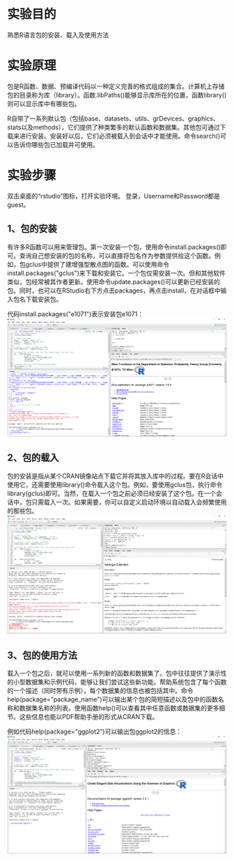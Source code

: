 # 实验目的

熟悉R语言包的安装、载入及使用方法
 
# 实验原理

包是R函数、数据、预编译代码以一种定义完善的格式组成的集合。计算机上存储包的目录称为库（library）。函数.libPaths\(\)能够显示库所在的位置，函数library\(\)则可以显示库中有哪些包。

R自带了一系列默认包（包括base、datasets、utils、grDevices、graphics、stats以及methods），它们提供了种类繁多的默认函数和数据集。其他包可通过下载来进行安装。安装好以后，它们必须被载入到会话中才能使用。命令search\(\)可以告诉你哪些包已加载并可使用。

# 实验步骤

双击桌面的“rstudio”图标，打开实验环境。
登录，Username和Password都是guest。

## 1、包的安装

有许多R函数可以用来管理包。第一次安装一个包，使用命令install.packages\(\)即可。查询自己想安装的包的名称，可以直接将包名作为参数提供给这个函数。例如，包gclus中提供了建增强型散点图的函数。可以使用命令install.packages\("gclus"\)来下载和安装它。一个包仅需安装一次。但和其他软件类似，包经常被其作者更新。使用命令update.packages\(\)可以更新已经安装的包。同时，也可以在RStudio右下方点击packages，再点击install，在对话框中输入包名下载安装包。

代码install.packages\("e1071"\)表示安装包e1071：
![](/images/1-1-2-1.png)

## 2、包的载入

包的安装是指从某个CRAN镜像站点下载它并将其放入库中的过程。要在R会话中使用它，还需要使用library\(\)命令载入这个包。例如，要使用gclus包，执行命令library\(gclus\)即可。当然，在载入一个包之前必须已经安装了这个包。在一个会话中，包只需载入一次。如果需要，你可以自定义启动环境以自动载入会频繁使用的那些包。
![](/images/1-1-2-2.png)

## 3、包的使用方法

载入一个包之后，就可以使用一系列新的函数和数据集了。包中往往提供了演示性的小型数据集和示例代码，能够让我们尝试这些新功能。帮助系统包含了每个函数的一个描述（同时带有示例），每个数据集的信息也被包括其中。命令help\(package="package\_name"\)可以输出某个包的简短描述以及包中的函数名称和数据集名称的列表。使用函数help\(\)可以查看其中任意函数或数据集的更多细节。这些信息也能以PDF帮助手册的形式从CRAN下载。

例如代码help\(package="ggplot2"\)可以输出包ggplot2的信息：
![](/images/1-1-2-3.png)
